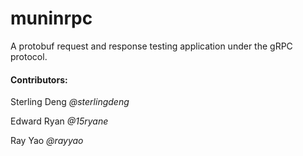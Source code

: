# muninrpc

A protobuf request and response testing application under the gRPC protocol.

#### Contributors: ###

Sterling Deng *@sterlingdeng*

Edward Ryan *@15ryane* 

Ray Yao *@rayyao*

